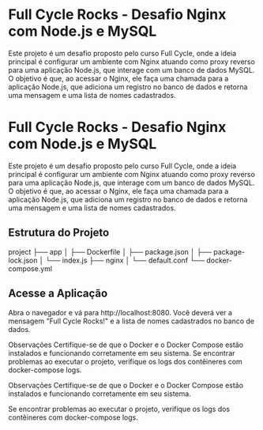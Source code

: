 # Full Cycle Rocks - Desafio Nginx com Node.js e MySQL

Este projeto é um desafio proposto pelo curso Full Cycle, onde a ideia principal é configurar um ambiente com Nginx atuando como proxy reverso para uma aplicação Node.js, que interage com um banco de dados MySQL. O objetivo é que, ao acessar o Nginx, ele faça uma chamada para a aplicação Node.js, que adiciona um registro no banco de dados e retorna uma mensagem e uma lista de nomes cadastrados.

# Full Cycle Rocks - Desafio Nginx com Node.js e MySQL

Este projeto é um desafio proposto pelo curso Full Cycle, onde a ideia principal é configurar um ambiente com Nginx atuando como proxy reverso para uma aplicação Node.js, que interage com um banco de dados MySQL. O objetivo é que, ao acessar o Nginx, ele faça uma chamada para a aplicação Node.js, que adiciona um registro no banco de dados e retorna uma mensagem e uma lista de nomes cadastrados.

## Estrutura do Projeto

project
├── app
│ ├── Dockerfile
│ ├── package.json
│ ├── package-lock.json
│ └── index.js
├── nginx
│ └── default.conf
└── docker-compose.yml


## Acesse a Aplicação
Abra o navegador e vá para http://localhost:8080. Você deverá ver a mensagem "Full Cycle Rocks!" e a lista de nomes cadastrados no banco de dados.

Observações
Certifique-se de que o Docker e o Docker Compose estão instalados e funcionando corretamente em seu sistema.
Se encontrar problemas ao executar o projeto, verifique os logs dos contêineres com docker-compose logs.

Observações
Certifique-se de que o Docker e o Docker Compose estão instalados e funcionando corretamente em seu sistema.

Se encontrar problemas ao executar o projeto, verifique os logs dos contêineres com docker-compose logs.
